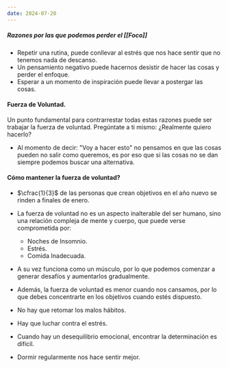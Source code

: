 ```yaml
---
date: 2024-07-20
---
```


##### Razones por las que podemos perder el [[Foco]]

- Repetir una rutina, puede conllevar al estrés que nos hace sentir que no tenemos nada de descanso.
- Un pensamiento negativo puede hacernos desistir de hacer las cosas y perder el enfoque.
- Esperar a un momento de inspiración puede llevar a postergar las cosas.

#### Fuerza de Voluntad.

Un punto fundamental para contrarrestar todas estas razones puede ser trabajar la fuerza de voluntad. Pregúntate a ti mismo: ¿Realmente quiero hacerlo?

- Al momento de decir: "Voy a hacer esto" no pensamos en que las cosas pueden no salir como queremos, es por eso que si las cosas no se dan siempre podemos buscar una alternativa.

#### Cómo mantener la fuerza de voluntad?

- $\cfrac{1}{3}$ de las personas que crean objetivos en el año nuevo se rinden a finales de enero.

- La fuerza de voluntad no es un aspecto inalterable del ser humano, sino una relación compleja de mente y cuerpo, que puede verse comprometida por:
	- Noches de Insomnio.
	- Estrés.
	- Comida Inadecuada.

- A su vez funciona como un músculo, por lo que podemos comenzar a generar desafíos y aumentarlos gradualmente. 
- Además, la fuerza de voluntad es menor cuando nos cansamos, por lo que debes concentrarte en los objetivos cuando estés dispuesto.
- No hay que retomar los malos hábitos.
- Hay que luchar contra el estrés.
- Cuando hay un desequilibrio emocional, encontrar la determinación es difícil.
- Dormir regularmente nos hace sentir mejor.